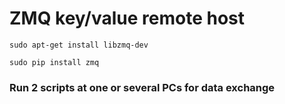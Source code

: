 # ZMQ key/value remote host

  `sudo apt-get install libzmq-dev`
  
  `sudo pip install zmq`

### Run 2 scripts at one or several PCs for data exchange
